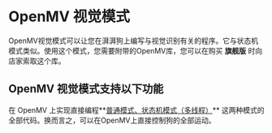 # OpenMV 视觉模式

OpenMV视觉模式可以让您在湃湃狗上编写与视觉识别有关的程序。它与状态机模式类似。使用这个模式，您需要附带的OpenMV库，您可以在购买 **旗舰版** 时向店家索取这个库。



## OpenMV 视觉模式支持以下功能

在 OpenMV 上实现直接编程**<u>普通模式、状态机模式（多线程）</u>** 这两种模式的全部代码。换而言之，可以在OpenMV上直接控制狗的全部运动。

